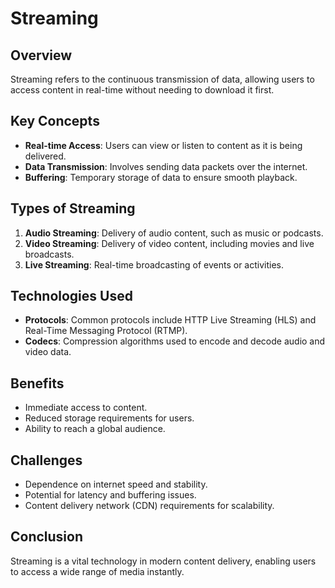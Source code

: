 # Streaming

## Overview
Streaming refers to the continuous transmission of data, allowing users to access content in real-time without needing to download it first.

## Key Concepts
- **Real-time Access**: Users can view or listen to content as it is being delivered.
- **Data Transmission**: Involves sending data packets over the internet.
- **Buffering**: Temporary storage of data to ensure smooth playback.

## Types of Streaming
1. **Audio Streaming**: Delivery of audio content, such as music or podcasts.
2. **Video Streaming**: Delivery of video content, including movies and live broadcasts.
3. **Live Streaming**: Real-time broadcasting of events or activities.

## Technologies Used
- **Protocols**: Common protocols include HTTP Live Streaming (HLS) and Real-Time Messaging Protocol (RTMP).
- **Codecs**: Compression algorithms used to encode and decode audio and video data.

## Benefits
- Immediate access to content.
- Reduced storage requirements for users.
- Ability to reach a global audience.

## Challenges
- Dependence on internet speed and stability.
- Potential for latency and buffering issues.
- Content delivery network (CDN) requirements for scalability.

## Conclusion
Streaming is a vital technology in modern content delivery, enabling users to access a wide range of media instantly.